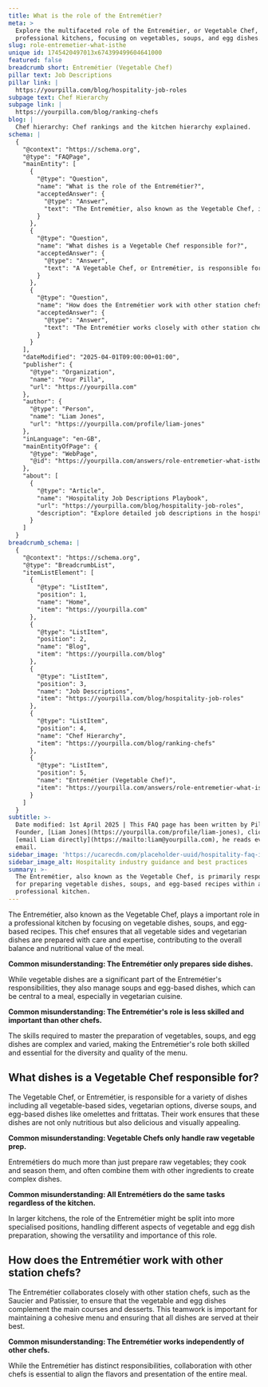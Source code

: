 ```yaml
---
title: What is the role of the Entremétier?
meta: >
  Explore the multifaceted role of the Entremétier, or Vegetable Chef, in
  professional kitchens, focusing on vegetables, soups, and egg dishes.
slug: role-entremetier-what-isthe
unique id: 1745420497013x674399499604641000
featured: false
breadcrumb short: Entremétier (Vegetable Chef)
pillar text: Job Descriptions
pillar link: |
  https://yourpilla.com/blog/hospitality-job-roles
subpage text: Chef Hierarchy
subpage link: |
  https://yourpilla.com/blog/ranking-chefs
blog: |
  Chef hierarchy: Chef rankings and the kitchen hierarchy explained.
schema: |
  {
    "@context": "https://schema.org",
    "@type": "FAQPage",
    "mainEntity": [
      {
        "@type": "Question",
        "name": "What is the role of the Entremétier?",
        "acceptedAnswer": {
          "@type": "Answer",
          "text": "The Entremétier, also known as the Vegetable Chef, is primarily responsible for preparing vegetable dishes, soups, and egg-based recipes within a professional kitchen. This role ensures that all vegetable-based sides and vegetarian dishes are carefully and expertly prepared, contributing significantly to the meal's balance and nutritional value. Despite common beliefs, the Entremétier's responsibilities go beyond just side dishes and require a high level of skill and expertise, playing a vital role in the diversity and quality of the menu."
        }
      },
      {
        "@type": "Question",
        "name": "What dishes is a Vegetable Chef responsible for?",
        "acceptedAnswer": {
          "@type": "Answer",
          "text": "A Vegetable Chef, or Entremétier, is responsible for creating a variety of dishes that focus on vegetables, including all vegetable-based sides, vegetarian options, diverse soups, and egg-based dishes such as omelettes and frittatas. The work involves not just preparing raw vegetables, but also cooking, seasoning, and combining them with other ingredients to create nutritious, delicious, and visually appealing dishes. They adapt their tasks based on the kitchen's size, possibly specializing further in larger settings."
        }
      },
      {
        "@type": "Question",
        "name": "How does the Entremétier work with other station chefs?",
        "acceptedAnswer": {
          "@type": "Answer",
          "text": "The Entremétier works closely with other station chefs, such as the Saucier and Patissier, to ensure that vegetable and egg dishes complement the main courses and desserts. This collaboration is crucial for maintaining a cohesive menu and enhancing the overall dining experience, as the integration of flavours and presentations contributes to each dish's quality and enjoyment."
        }
      }
    ],
    "dateModified": "2025-04-01T09:00:00+01:00",
    "publisher": {
      "@type": "Organization",
      "name": "Your Pilla",
      "url": "https://yourpilla.com"
    },
    "author": {
      "@type": "Person",
      "name": "Liam Jones",
      "url": "https://yourpilla.com/profile/liam-jones"
    },
    "inLanguage": "en-GB",
    "mainEntityOfPage": {
      "@type": "WebPage",
      "@id": "https://yourpilla.com/answers/role-entremetier-what-isthe"
    },
    "about": [
      {
        "@type": "Article",
        "name": "Hospitality Job Descriptions Playbook",
        "url": "https://yourpilla.com/blog/hospitality-job-roles",
        "description": "Explore detailed job descriptions in the hospitality sector, including the roles and tasks of various food and beverage job positions."
      }
    ]
  }
breadcrumb_schema: |
  {
    "@context": "https://schema.org",
    "@type": "BreadcrumbList",
    "itemListElement": [
      {
        "@type": "ListItem",
        "position": 1,
        "name": "Home",
        "item": "https://yourpilla.com"
      },
      {
        "@type": "ListItem",
        "position": 2,
        "name": "Blog",
        "item": "https://yourpilla.com/blog"
      },
      {
        "@type": "ListItem",
        "position": 3,
        "name": "Job Descriptions",
        "item": "https://yourpilla.com/blog/hospitality-job-roles"
      },
      {
        "@type": "ListItem",
        "position": 4,
        "name": "Chef Hierarchy",
        "item": "https://yourpilla.com/blog/ranking-chefs"
      },
      {
        "@type": "ListItem",
        "position": 5,
        "name": "Entremétier (Vegetable Chef)",
        "item": "https://yourpilla.com/answers/role-entremetier-what-isthe"
      }
    ]
  }
subtitle: >-
  Date modified: 1st April 2025 | This FAQ page has been written by Pilla
  Founder, [Liam Jones](https://yourpilla.com/profile/liam-jones), click to
  [email Liam directly](https://mailto:liam@yourpilla.com), he reads every
  email.
sidebar_image: 'https://ucarecdn.com/placeholder-uuid/hospitality-faq-image.jpg'
sidebar_image_alt: Hospitality industry guidance and best practices
summary: >-
  The Entremétier, also known as the Vegetable Chef, is primarily responsible
  for preparing vegetable dishes, soups, and egg-based recipes within a
  professional kitchen.
---
```

The Entremétier, also known as the Vegetable Chef, plays a important role in a professional kitchen by focusing on vegetable dishes, soups, and egg-based recipes. This chef ensures that all vegetable sides and vegetarian dishes are prepared with care and expertise, contributing to the overall balance and nutritional value of the meal.

**Common misunderstanding: The Entremétier only prepares side dishes.**

While vegetable dishes are a significant part of the Entremétier's responsibilities, they also manage soups and egg-based dishes, which can be central to a meal, especially in vegetarian cuisine.

**Common misunderstanding: The Entremétier's role is less skilled and important than other chefs.**

The skills required to master the preparation of vegetables, soups, and egg dishes are complex and varied, making the Entremétier's role both skilled and essential for the diversity and quality of the menu.

## What dishes is a Vegetable Chef responsible for?

The Vegetable Chef, or Entremétier, is responsible for a variety of dishes including all vegetable-based sides, vegetarian options, diverse soups, and egg-based dishes like omelettes and frittatas. Their work ensures that these dishes are not only nutritious but also delicious and visually appealing.

**Common misunderstanding: Vegetable Chefs only handle raw vegetable prep.**

Entremétiers do much more than just prepare raw vegetables; they cook and season them, and often combine them with other ingredients to create complex dishes.

**Common misunderstanding: All Entremétiers do the same tasks regardless of the kitchen.**

In larger kitchens, the role of the Entremétier might be split into more specialised positions, handling different aspects of vegetable and egg dish preparation, showing the versatility and importance of this role.

## How does the Entremétier work with other station chefs?

The Entremétier collaborates closely with other station chefs, such as the Saucier and Patissier, to ensure that the vegetable and egg dishes complement the main courses and desserts. This teamwork is important for maintaining a cohesive menu and ensuring that all dishes are served at their best.

**Common misunderstanding: The Entremétier works independently of other chefs.**

While the Entremétier has distinct responsibilities, collaboration with other chefs is essential to align the flavors and presentation of the entire meal.

